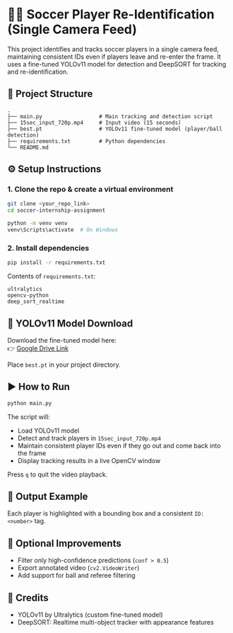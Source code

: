 # 🏃‍♂️ Soccer Player Re-Identification (Single Camera Feed)

This project identifies and tracks soccer players in a single camera feed, maintaining consistent IDs even if players leave and re-enter the frame. It uses a fine-tuned YOLOv11 model for detection and DeepSORT for tracking and re-identification.

## 📁 Project Structure

```
.
├── main.py                  # Main tracking and detection script
├── 15sec_input_720p.mp4     # Input video (15 seconds)
├── best.pt                  # YOLOv11 fine-tuned model (player/ball detection)
├── requirements.txt         # Python dependencies
└── README.md
```

## ⚙️ Setup Instructions

### 1. Clone the repo & create a virtual environment
```bash
git clone <your_repo_link>
cd soccer-internship-assignment

python -m venv venv
venv\Scripts\activate  # On Windows
```

### 2. Install dependencies
```bash
pip install -r requirements.txt
```

Contents of `requirements.txt`:
```
ultralytics
opencv-python
deep_sort_realtime
```

## 🧠 YOLOv11 Model Download

Download the fine-tuned model here:  
👉 [Google Drive Link](https://drive.google.com/file/d/1-5fOSHOSB9UXyP_enOoZNAMScrePVcMD/view)

Place `best.pt` in your project directory.

## ▶️ How to Run

```bash
python main.py
```

The script will:
- Load YOLOv11 model
- Detect and track players in `15sec_input_720p.mp4`
- Maintain consistent player IDs even if they go out and come back into the frame
- Display tracking results in a live OpenCV window

Press `q` to quit the video playback.

## 🧪 Output Example

Each player is highlighted with a bounding box and a consistent `ID: <number>` tag.

## 🧹 Optional Improvements
- Filter only high-confidence predictions (`conf > 0.5`)
- Export annotated video (`cv2.VideoWriter`)
- Add support for ball and referee filtering

## 🙌 Credits

- YOLOv11 by Ultralytics (custom fine-tuned model)
- DeepSORT: Realtime multi-object tracker with appearance features